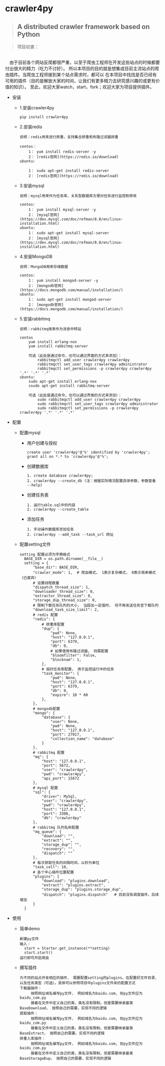 # crawler4py
> ##  A distributed crawler framework based on Python

> 项目初衷：
   <br>
   &emsp;由于目前各个网站反爬都很严重，以至于爬虫工程师在开发这些站点的时候都要付出很大的精力（吃力不讨好）。
   所以本项目的目的就是想集成目前主流站点的爬虫插件。当爬虫工程师接到某个站点需求时，都可以
   在本项目中找找是否已经有可用的插件（目的是解放大家的时间，让我们有更多精力去研究感兴趣的或更有价值的知识）。
   至此，欢迎大家watch，start，fork；欢迎大家为项目提供插件。
   
+ 安装
        
    +   1.安装crawler4py
            
            pip install crawler4py
        
    +   2.安装redis
            
            说明：redis用来进行排重，支持集合排重和布隆过滤器排重
                
            centos：
                1： yum install redis-server -y
                2： [redis官网](https://redis.io/download)
            ubuntu: 
                
                1： sudo apt-get install redis-server
                2： [redis官网](https://redis.io/download)
  
    +   3.安装mysql
            
            说明：mysql用来作为任务库，关系型数据库方便对任务进行监控和修改
                
            centos: 
                1： yum install mysql-server -y
                2： [mysql官网](https://dev.mysql.com/doc/refman/8.0/en/linux-installation.html)
            ubuntu: 
                1： sudo apt-get install mysql-server
                2： [mysql官网](https://dev.mysql.com/doc/refman/8.0/en/linux-installation.html)
  
    +   4.安装MongoDB
            
            说明：MongoDB用来存储数据
                
            centos: 
                1： yum install mongod-server -y
                2： [mongodb官网](https://docs.mongodb.com/manual/installation/)
            ubuntu: 
                1： sudo apt-get install mongod-server
                2： [mongodb官网](https://docs.mongodb.com/manual/installation/)
  
    +   5.安装rabbitmq
            
            说明：rabbitmq用来作为消息中转站
                
            centos 
                yum install erlang-nox
                yum install rabbitmq-server
                    
                可选（此处是通过命令，也可以通过界面的方式来添加）：
                    rabbitmqctl add_user crawler4py crawler4py  
                    rabbitmqctl set_user_tags crawler4py administrator
                    rabbitmqctl set_permissions -p crawler4py crawler4py '.*' '.*' '.*'
            ubuntu: 
                sudo apt-get install erlang-nox
                ssudo apt-get install rabbitmq-server
                
                可选（此处是通过命令，也可以通过界面的方式来添加）：
                    sudo rabbitmqctl add_user crawler4py crawler4py  
                    sudo rabbitmqctl set_user_tags crawler4py administrator
                    sudo rabbitmqctl set_permissions -p crawler4py crawler4py '.*' '.*' '.*'

+ 配置
    + 配置mysql
    
        + 用户创建与授权
              
              create user 'crawler4py'@'%' identified by 'crawler4py';
              grant all on *.* to 'crawler4py'@'%';
              
        + 创建数据库
        
              1. create database crawler4py;
              2. crawler4py --create_db (注：根据实际情况配置具体参数，参数查看 --help)
              
        + 创建任务表
              
              1. 运行table.sql中的内容                
              2. crawler4py --create_table
                
        + 添加任务
                
              1. 手动操作数据库添加任务
              2. crawler4py --add_task --task_url 网址

    + 配置setting文件
                      
          setting 配置必须为字典格式
            BASE_DIR = os.path.dirname(__file__)
            setting = {
                "base_dir": BASE_DIR,
                "crawler_mode": 1,  # 爬虫模式， 1表示复杂模式， 0表示简单模式（已废弃）
                # 设置线程数量
                "dispatch_thread_size": 1,
                "downloader_thread_size": 0,
                "extractor_thread_size": 0,
                "storage_dup_thread_size": 0,
                # 限制下载任务队列的大小， 当超出一定值时， 将不再发送任务至下载队列
                "download_task_size_limit": 2,
                # redis 配置
                "redis": {
                    # 排重库配置
                    "dup": {
                        "pwd": None,
                        "host": "127.0.0.1",
                        "port": 6379,
                        "db": 0,
                        # 如果使用布隆过滤器， 则需配置
                        "bloomfilter": False,
                        "blocknum": 1,
                    },
                    # 临时任务库配置， 用于监控运行中的任务
                    "task_monitor": {
                        "pwd": None,
                        "host": "127.0.0.1",
                        "port": 6379,
                        "db": 0,
                        "expire": 10 * 60
                    },
                },
                # mongodb配置
                "mongo": {
                    "database": {
                        "user": None,
                        "pwd": None,
                        "host": "127.0.0.1",
                        "port": 27017,
                        "collection_name": "database"
                    }
                },
                # rabbitmq 配置
                "mq": {
                    "host": "127.0.0.1",
                    "port": 5672,
                    "user": "crawler4py",
                    "pwd": "crawler4py",
                    "api_port": 15672
                },
                # mysql 配置
                "sql": {
                    "driver": MySql,
                    "user": "crawler4py",
                    "pwd": "crawler4py",
                    "host": "127.0.0.1",
                    "port": 3306,
                    "db": "crawler4py"
                },
                # rabbitmq 队列名称配置
                "mq_queue": {
                    "download": "",
                    "extract": "",
                    "storage_dup": "",
                    "recovery": "",
                    "dispatch": ""
                },
                # 每次获取任务的间隔时间，以秒为单位
                "task_cell": 10,
                # 各个中心插件位置配置
                "plugins": {
                    "download": "plugins.download",
                    "extract": "plugins.extract",
                    "storage_dup": "plugins.storage_dup",
                    "dispatch": "plugins.dispatch"   # 目前没有调度插件，后续增加
                }
            }

+ 使用
    
    + 简单demo 
          
          新建py文件
          输入：
            start = Starter.get_instance(**setting)
            start.start()
          运行即可开启爬虫
    
    + 撰写插件
          
          为不同的站点开发相应的插件， 需要配置setting的plugins。在配置好文件目录、以及任务类型（可选）。具体可以参照项目中plugins文件夹的配置方式
          下载器插件：
               按照网址域名编写py文件， 例如域名为baidu.com, 则py文件应为baidu_com.py
               接着在文件中定义自己的类，类名没有限制，但是需要继承基类 BaseDownload， 按照自己的需要，实现不同的逻辑
          提取插件：
               按照网址域名编写py文件， 例如域名为baidu.com, 则py文件应为baidu_com.py
               接着在文件中定义自己的类，类名没有限制，但是需要继承基类 BaseExtract， 按照自己的需要，实现不同的逻辑
          排重入库插件：
               按照网址域名编写py文件， 例如域名为baidu.com, 则py文件应为baidu_com.py
               接着在文件中定义自己的类，类名没有限制，但是需要继承基类 BaseStorageDup， 按照自己的需要，实现不同的逻辑
          
          
  
  
        
    
